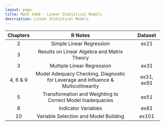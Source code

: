 ```yaml
---
layout: page
title: Math 4360 - Linear Statistical Models
description: Linear Statistical Models
---
```



| Chapters | R Notes |  | Dataset |
| :---:         |     :---:      |     :---:      |  :---:      | 
|  2   | <a style="text-decoration:none" href="../assets/Data4360/RLabCh2.pdf" target="_blank" rel="noopener noreferrer">Simple Linear Regression</a>   |  |<a style="text-decoration:none" href="../assets/Data4360/ex21.txt" target="_blank" rel="noopener noreferrer">ex21</a>   |
|  3   | <a style="text-decoration:none" href="../assets/Data4360/RLabCh31.pdf" target="_blank" rel="noopener noreferrer">Results on Linear Algebra and Matrix Theory</a>   |  |  
|  3   | <a style="text-decoration:none" href="../assets/Data4360/RLabCh3.pdf" target="_blank" rel="noopener noreferrer">Multiple Linear Regression</a>  |  |  <a style="text-decoration:none" href="../assets/Data4360/ex31.txt" target="_blank" rel="noopener noreferrer">ex31</a>  |
| 4, 6 & 9   | <a style="text-decoration:none" href="../assets/Data4360/RLabCh469.pdf" target="_blank" rel="noopener noreferrer">Model Adequacy Checking, Diagnostic for Leverage and Influence & Multicollinearity</a>  |  | <a style="text-decoration:none" href="../assets/Data4360/ex31.txt" target="_blank" rel="noopener noreferrer">ex31,</a> <a style="text-decoration:none" href="../assets/Data4360/ex91.txt" target="_blank" rel="noopener noreferrer">ex91</a>    |
|  5   | <a style="text-decoration:none" href="../assets/Data4360/RLabCh5.pdf" target="_blank" rel="noopener noreferrer">Transformation and Weighting to Correct Model Inadequacies</a>   |  | <a style="text-decoration:none" href="../assets/Data4360/ex51.txt" target="_blank" rel="noopener noreferrer">ex51</a>   |
|  8   | <a style="text-decoration:none" href="../assets/Data4360/RLabCh8.pdf" target="_blank" rel="noopener noreferrer">Indicator Variables</a>   |  |<a style="text-decoration:none" href="../assets/Data4360/ex81.txt" target="_blank" rel="noopener noreferrer">ex81</a>   |
|  10   | <a style="text-decoration:none" href="../assets/Data4360/RLabCh10.pdf" target="_blank" rel="noopener noreferrer">Variable Selection and Model Building</a>   |  |<a style="text-decoration:none" href="../assets/Data4360/ex101.txt" target="_blank" rel="noopener noreferrer">ex101</a>   |


 
 
<!-- Note: this is how to write a comment in HTML. Everything in here won't show up on your webpage.-->

<!--
To increase the size of the title, use fewer # in front of the paper title.
To decrease the size of the title, use more #. 
To remove the italics, remove the * before and after the description
To remove the underline from the title, remove the <u> tags (<u> and </u>)
-->

